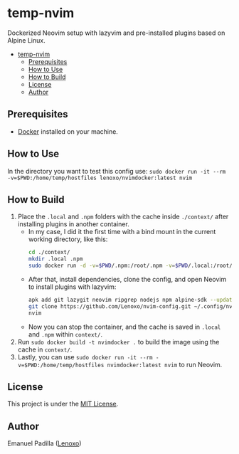 # temp-nvim

Dockerized Neovim setup with lazyvim and pre-installed plugins based on Alpine Linux.

<!--toc:start-->
- [temp-nvim](#temp-nvim)
  - [Prerequisites](#prerequisites)
  - [How to Use](#how-to-use)
  - [How to Build](#how-to-build)
  - [License](#license)
  - [Author](#author)
<!--toc:end-->

## Prerequisites
- [Docker](https://docs.docker.com/get-docker/) installed on your machine.

## How to Use

In the directory you want to test this config use: `sudo docker run -it --rm -v=$PWD:/home/temp/hostfiles lenoxo/nvimdocker:latest nvim`

## How to Build

1. Place the `.local` and `.npm` folders with the cache inside `./context/` after installing plugins in another container.
   - In my case, I did it the first time with a bind mount in the current working directory, like this:
     ```bash
     cd ./context/
     mkdir .local .npm
     sudo docker run -d -v=$PWD/.npm:/root/.npm -v=$PWD/.local:/root/.local --name alpvim alpine:latest tail -f /dev/null
     ```
   - After that, install dependencies, clone the config, and open Neovim to install plugins with lazyvim:
     ```bash
     apk add git lazygit neovim ripgrep nodejs npm alpine-sdk --update
     git clone https://github.com/Lenoxo/nvim-config.git ~/.config/nvim
     nvim
     ```
   - Now you can stop the container, and the cache is saved in `.local` and `.npm` within `context/`.
2. Run `sudo docker build -t nvimdocker .` to build the image using the cache in `context/`.
3. Lastly, you can use `sudo docker run -it --rm -v=$PWD:/home/temp/hostfiles nvimdocker:latest nvim` to run Neovim.

## License
This project is under the [MIT License](LICENSE).

## Author
Emanuel Padilla ([Lenoxo](https://github.com/Lenoxo))

